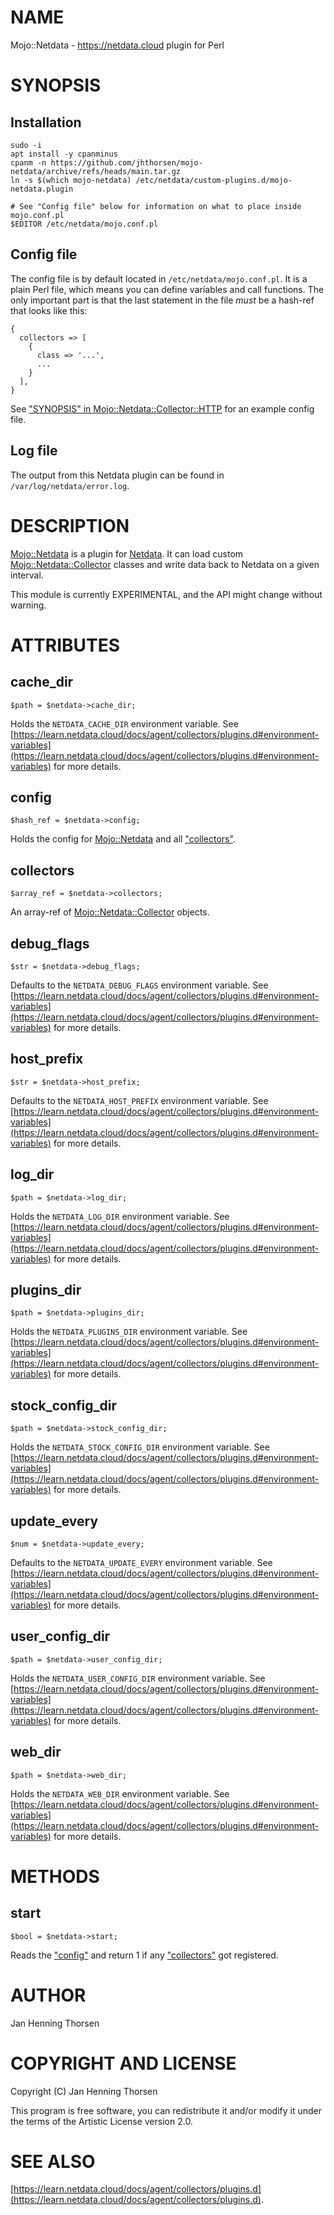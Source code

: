 # NAME

Mojo::Netdata - https://netdata.cloud plugin for Perl

# SYNOPSIS

## Installation

    sudo -i
    apt install -y cpanminus
    cpanm -n https://github.com/jhthorsen/mojo-netdata/archive/refs/heads/main.tar.gz
    ln -s $(which mojo-netdata) /etc/netdata/custom-plugins.d/mojo-netdata.plugin

    # See "Config file" below for information on what to place inside mojo.conf.pl
    $EDITOR /etc/netdata/mojo.conf.pl

## Config file

The config file is by default located in `/etc/netdata/mojo.conf.pl`. It is a
plain Perl file, which means you can define variables and call functions. The
only important part is that the last statement in the file _must_ be a
hash-ref that looks like this:

    {
      collectors => [
        {
          class => '...',
          ...
        }
      ],
    }

See ["SYNOPSIS" in Mojo::Netdata::Collector::HTTP](https://metacpan.org/pod/Mojo%3A%3ANetdata%3A%3ACollector%3A%3AHTTP#SYNOPSIS) for an example config file.

## Log file

The output from this Netdata plugin can be found in
`/var/log/netdata/error.log`.

# DESCRIPTION

[Mojo::Netdata](https://metacpan.org/pod/Mojo%3A%3ANetdata) is a plugin for
[Netdata](https://learn.netdata.cloud/docs/agent/collectors/plugins.d). It can
load custom [Mojo::Netdata::Collector](https://metacpan.org/pod/Mojo%3A%3ANetdata%3A%3ACollector) classes and write data back to Netdata
on a given interval.

This module is currently EXPERIMENTAL, and the API might change without
warning.

# ATTRIBUTES

## cache\_dir

    $path = $netdata->cache_dir;

Holds the `NETDATA_CACHE_DIR` environment variable. See
[https://learn.netdata.cloud/docs/agent/collectors/plugins.d#environment-variables](https://learn.netdata.cloud/docs/agent/collectors/plugins.d#environment-variables)
for more details.

## config

    $hash_ref = $netdata->config;

Holds the config for [Mojo::Netdata](https://metacpan.org/pod/Mojo%3A%3ANetdata) and all ["collectors"](#collectors).

## collectors

    $array_ref = $netdata->collectors;

An array-ref of [Mojo::Netdata::Collector](https://metacpan.org/pod/Mojo%3A%3ANetdata%3A%3ACollector) objects.

## debug\_flags

    $str = $netdata->debug_flags;

Defaults to the `NETDATA_DEBUG_FLAGS` environment variable. See
[https://learn.netdata.cloud/docs/agent/collectors/plugins.d#environment-variables](https://learn.netdata.cloud/docs/agent/collectors/plugins.d#environment-variables)
for more details.

## host\_prefix

    $str = $netdata->host_prefix;

Defaults to the `NETDATA_HOST_PREFIX` environment variable. See
[https://learn.netdata.cloud/docs/agent/collectors/plugins.d#environment-variables](https://learn.netdata.cloud/docs/agent/collectors/plugins.d#environment-variables)
for more details.

## log\_dir

    $path = $netdata->log_dir;

Holds the `NETDATA_LOG_DIR` environment variable. See
[https://learn.netdata.cloud/docs/agent/collectors/plugins.d#environment-variables](https://learn.netdata.cloud/docs/agent/collectors/plugins.d#environment-variables)
for more details.

## plugins\_dir

    $path = $netdata->plugins_dir;

Holds the `NETDATA_PLUGINS_DIR` environment variable. See
[https://learn.netdata.cloud/docs/agent/collectors/plugins.d#environment-variables](https://learn.netdata.cloud/docs/agent/collectors/plugins.d#environment-variables)
for more details.

## stock\_config\_dir

    $path = $netdata->stock_config_dir;

Holds the `NETDATA_STOCK_CONFIG_DIR` environment variable. See
[https://learn.netdata.cloud/docs/agent/collectors/plugins.d#environment-variables](https://learn.netdata.cloud/docs/agent/collectors/plugins.d#environment-variables)
for more details.

## update\_every

    $num = $netdata->update_every;

Defaults to the `NETDATA_UPDATE_EVERY` environment variable. See
[https://learn.netdata.cloud/docs/agent/collectors/plugins.d#environment-variables](https://learn.netdata.cloud/docs/agent/collectors/plugins.d#environment-variables)
for more details.

## user\_config\_dir

    $path = $netdata->user_config_dir;

Holds the `NETDATA_USER_CONFIG_DIR` environment variable. See
[https://learn.netdata.cloud/docs/agent/collectors/plugins.d#environment-variables](https://learn.netdata.cloud/docs/agent/collectors/plugins.d#environment-variables)
for more details.

## web\_dir

    $path = $netdata->web_dir;

Holds the `NETDATA_WEB_DIR` environment variable. See
[https://learn.netdata.cloud/docs/agent/collectors/plugins.d#environment-variables](https://learn.netdata.cloud/docs/agent/collectors/plugins.d#environment-variables)
for more details.

# METHODS

## start

    $bool = $netdata->start;

Reads the ["config"](#config) and return 1 if any ["collectors"](#collectors) got registered.

# AUTHOR

Jan Henning Thorsen

# COPYRIGHT AND LICENSE

Copyright (C) Jan Henning Thorsen

This program is free software, you can redistribute it and/or modify it under
the terms of the Artistic License version 2.0.

# SEE ALSO

[https://learn.netdata.cloud/docs/agent/collectors/plugins.d](https://learn.netdata.cloud/docs/agent/collectors/plugins.d).
